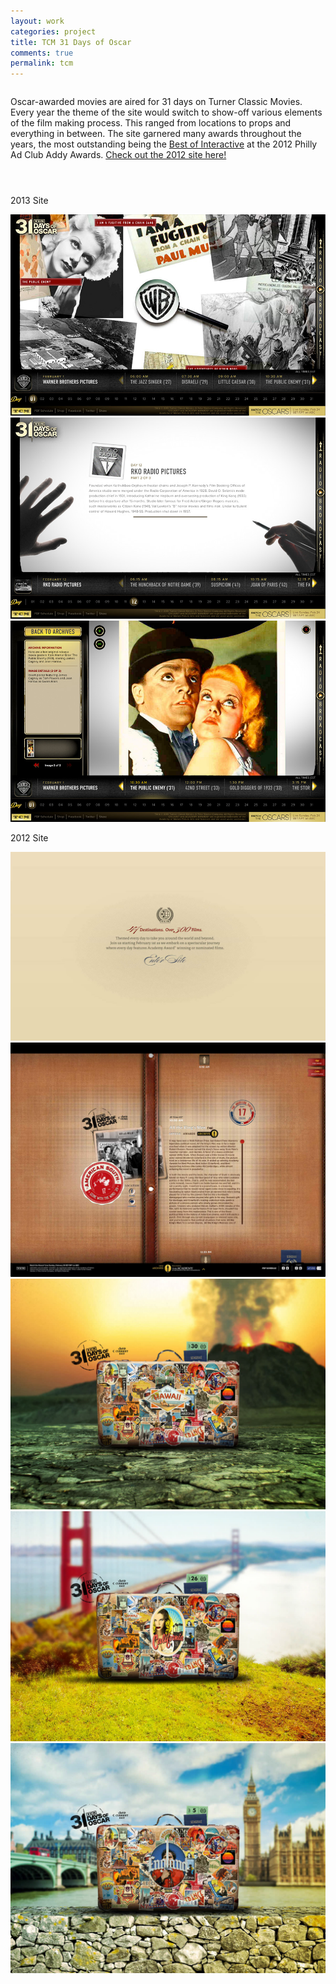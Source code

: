 ```yaml
---
layout: work
categories: project
title: TCM 31 Days of Oscar
comments: true
permalink: tcm
---
```


<div class="row clearfix">
	<div class="column full">
		<p>Oscar-awarded movies are aired for 31 days on Turner Classic Movies. Every year the theme of the site would switch to show-off various elements of the film making process. This ranged from locations to props and everything in between. The site garnered many awards throughout the years, the most outstanding being the <a href="http://www.associationsites.com/phillyadclub/collection///2012%20Philly%20Ad%20Club%20ADDY%20Award%20Winners.pdf?CFID=3466379&CFTOKEN=66774832" target="_blank">Best of Interactive</a> at the 2012 Philly Ad Club Addy Awards. <a href="http://www.tcm.com/2012/31days/" target="_blank">Check out the 2012 site here!</a></p>
	</div>
</div>
<div class="row clearfix project-image" style="margin-top: 2em;">
	<div class="column full">
		<p class="caption">2013 Site</p>
	</div>
</div>
<div class="row clearfix project-image">
	<div class="column full">
		<img class="drop-shadow" src="/img/proj/tcm31/img-6.jpg" alt="">
	</div>
</div>
<div class="row clearfix project-image">
	<div class="column half">
		<img class="drop-shadow" src="/img/proj/tcm31/img-7.jpg" alt="">
	</div>
	<div class="column half">
		<img class="drop-shadow" src="/img/proj/tcm31/img-8.jpg" alt="">
	</div>
</div>
<div class="row clearfix project-image">
	<div class="column full">
		<p class="caption">2012 Site</p>
	</div>
</div>
<div class="row clearfix project-image">
	<div class="column full">
		<img class="drop-shadow" src="/img/proj/tcm31/img-5.jpg" alt="">
	</div>
</div>
<div class="row clearfix project-image">
	<div class="column full">
		<img class="drop-shadow" src="/img/proj/tcm31/img-4.jpg" alt="">
	</div>
</div>
<div class="row clearfix project-image">
	<div class="column full">
		<img class="drop-shadow" src="/img/proj/tcm31/img-1.jpg" alt="">
	</div>
</div>
<div class="row clearfix project-image">
	<div class="column full">
		<img class="drop-shadow" src="/img/proj/tcm31/img-2.jpg" alt="">
	</div>
</div>
<div class="row clearfix project-image">
	<div class="column full">
		<img class="drop-shadow" src="/img/proj/tcm31/img-3.jpg" alt="">
	</div>
</div>